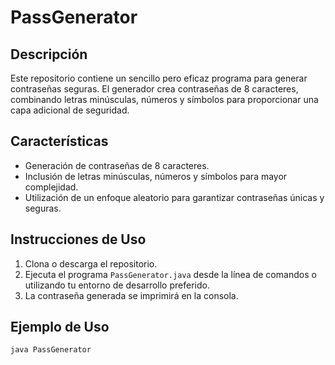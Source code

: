 # PassGenerator

## Descripción
Este repositorio contiene un sencillo pero eficaz programa para generar contraseñas seguras. El generador crea contraseñas de 8 caracteres, combinando letras minúsculas, números y símbolos para proporcionar una capa adicional de seguridad.

## Características
- Generación de contraseñas de 8 caracteres.
- Inclusión de letras minúsculas, números y símbolos para mayor complejidad.
- Utilización de un enfoque aleatorio para garantizar contraseñas únicas y seguras.

## Instrucciones de Uso
1. Clona o descarga el repositorio.
2. Ejecuta el programa `PassGenerator.java` desde la línea de comandos o utilizando tu entorno de desarrollo preferido.
3. La contraseña generada se imprimirá en la consola.

## Ejemplo de Uso
```bash
java PassGenerator

